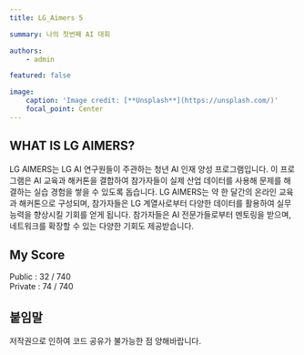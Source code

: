 ```yaml
---
title: LG_Aimers 5

summary: 나의 첫번째 AI 대회

authors:
    - admin

featured: false

image:
    caption: 'Image credit: [**Unsplash**](https://unsplash.com/)'
    focal_point: Center
---
```


## WHAT IS LG AIMERS?
LG AIMERS는 LG AI 연구원들이 주관하는 청년 AI 인재 양성 프로그램입니다. 이 프로그램은 AI 교육과 해커톤을 결합하여 참가자들이 실제 산업 데이터를 사용해 문제를 해결하는 실습 경험을 쌓을 수 있도록 돕습니다. LG AIMERS는 약 한 달간의 온라인 교육과 해커톤으로 구성되며, 참가자들은 LG 계열사로부터 다양한 데이터를 활용하여 실무 능력을 향상시킬 기회를 얻게 됩니다. 참가자들은 AI 전문가들로부터 멘토링을 받으며, 네트워크를 확장할 수 있는 다양한 기회도 제공받습니다.

## My Score
Public : 32 / 740
</br>
Private : 74 / 740

## 붙임말
저작권으로 인하여 코드 공유가 불가능한 점 양해바랍니다.
